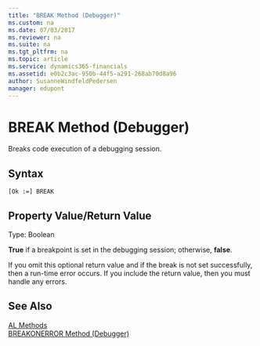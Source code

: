 ```yaml
---
title: "BREAK Method (Debugger)"
ms.custom: na
ms.date: 07/03/2017
ms.reviewer: na
ms.suite: na
ms.tgt_pltfrm: na
ms.topic: article
ms.service: dynamics365-financials
ms.assetid: e0b2c3ac-950b-44f5-a291-268ab70d8a96
author: SusanneWindfeldPedersen
manager: edupont
---
```


 

# BREAK Method (Debugger)
Breaks code execution of a debugging session.  
  
## Syntax  
  
```  
[Ok :=] BREAK   
```  
  
## Property Value/Return Value  
Type: Boolean  
  
**True** if a breakpoint is set in the debugging session; otherwise, **false**.  
  
If you omit this optional return value and if the break is not set successfully, then a run-time error occurs. If you include the return value, then you must handle any errors.  

## See Also  
[AL Methods](../devenv-al-methods.md)  
[BREAKONERROR Method (Debugger)](devenv-breakonerror-method-debugger.md) 
<!--
[Breakpoints](devenv-Breakpoints.md)   
[How to: Break on the Next Statement](How-to--Break-on-the-Next-Statement.md)   
[How to: Manage Breakpoints from the Development Environment](How-to--Manage-Breakpoints-from-the-Development-Environment.md)
-->